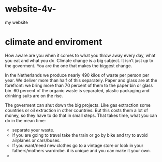 # website-4v-
my website
<!DOCTYPE html>
<html>
<head>
<title>website filippine 4v</title>
</head>
<body>

<h1>climate and enviroment</h1>
<p>How aware are you when it comes to what you throw away every day, what you eat and what you do. Climate change is a big subject. It isn't just up to the goverment. You are the one that makes the biggest change.</p>
<p>In the Netherlands we produce nearly 490 kilos of waste per person per year. We deliver more than half of this separately. Paper and glass are at the forefront: we bring more than 70 percent of them to the paper bin or glass bin. 60 percent of the organic waste is separated, plastic packaging and drinking suits are on the rise.</p>
<p>The goverment can shut down the big projects. Like gas extraction some countries or oil extraction in other countries. But this costs them a lot of money, so they have to do that in small steps. That takes time, what you can do in the mean time: </p>
<ul style="list-style-type:circle;">
  <li>separate your waste.</li>
  <li>If you are going to travel take the train or go by bike and try to avoid airplanes or cars/buses.</li>
    <li>If you want/need new clothes go to a vintage store or look in your fathers/mothers wardrobe. it is unique and you can make it your own.</li>
  
  <li><a href="look.htm;>look at what you eat</a></li>
 
  
</ul>

  
</body>
  </html>
